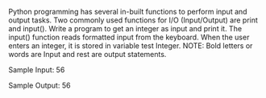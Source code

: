 Python programming has several in-built functions to perform input and output tasks. Two commonly used functions for I/O (Input/Output) are print and input(). Write a program to get an integer as input and print it. The input() function reads formatted input from the keyboard. When the user enters an integer, it is stored in variable test Integer. NOTE: Bold letters or words are Input and rest are output statements.

Sample Input:
 56

 Sample Output:
 56
